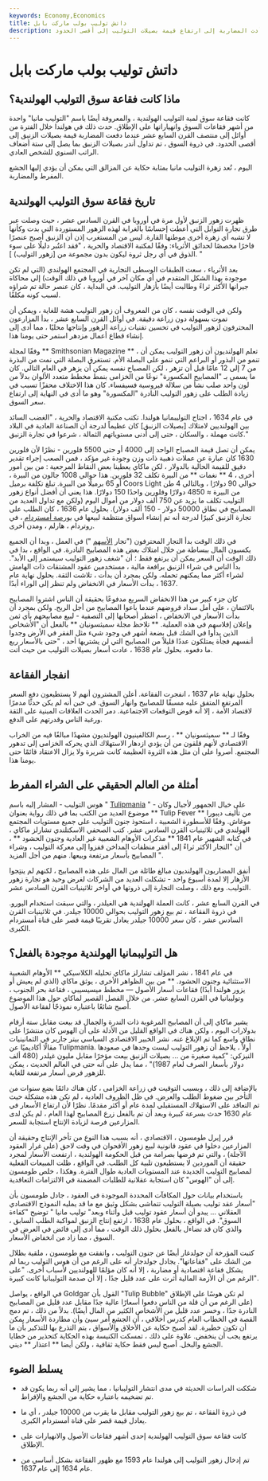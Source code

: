 ```yaml
---
keywords: Economy,Economics
title: داتش توليب بولب ماركت بابل
description: حدثت فقاعة سوق لمبة التوليب الهولندية في هولندا خلال أوائل القرن السابع عشر عندما أدت المضاربة إلى ارتفاع قيمة بصيلات التوليب إلى أقصى الحدود.
---
```


# داتش توليب بولب ماركت بابل
## ماذا كانت فقاعة سوق التوليب الهولندية؟

كانت فقاعة سوق لمبة التوليب الهولندية ، والمعروفة أيضًا باسم "التوليب مانيا" واحدة من أشهر فقاعات السوق وانهياراتها على الإطلاق. حدث ذلك في هولندا خلال الفترة من أوائل إلى منتصف القرن السابع عشر عندما دفعت المضاربة قيمة بصيلات الزنبق إلى أقصى الحدود. في ذروة السوق ، تم تداول أندر بصيلات الزنبق بما يصل إلى ستة أضعاف الراتب السنوي للشخص العادي.

اليوم ، تُعد زهرة التوليب مانيا بمثابة حكاية عن المزالق التي يمكن أن يؤدي إليها الجشع المفرط والمضاربة.

## تاريخ فقاعة سوق التوليب الهولندية

ظهرت زهور الزنبق لأول مرة في أوروبا في القرن السادس عشر ، حيث وصلت عبر طرق تجارة التوابل التي أعطت إحساسًا بالغرابة لهذه الزهور المستوردة التي بدت وكأنها لا تشبه أي زهرة أخرى موطنها القارة. ليس من المستغرب إذن أن الزنبق أصبح عنصرًا فاخرًا مخصصًا لحدائق الأثرياء: وفقًا لمكتبة الاقتصاد والحرية ، "فقد اعتُبر دليلًا على سوء الذوق في أي رجل ثروة ليكون بدون مجموعة من [زهور التوليب) ]. "

بعد الأثرياء ، سعت الطبقات الوسطى التجارية في المجتمع الهولندي (التي لم تكن موجودة بهذا الشكل المتقدم في أي مكان آخر في أوروبا في ذلك الوقت) إلى محاكاة جيرانها الأكثر ثراءً وطالبت أيضًا بأزهار التوليب. في البداية ، كان عنصر حالة تم شراؤه لسبب كونه مكلفًا.

ولكن في الوقت نفسه ، كان من المعروف أن زهور التوليب هشة للغاية ، ويمكن أن تموت بسهولة دون زراعة دقيقة. في أوائل القرن السابع عشر ، بدأ المزارعون المحترفون لزهور التوليب في تحسين تقنيات زراعة الزهور وإنتاجها محليًا ، مما أدى إلى إنشاء قطاع أعمال مزدهر استمر حتى يومنا هذا.

وفقًا لمجلة ** Smithsonian Magazine ** ، تعلم الهولنديون أن زهور التوليب يمكن أن تنمو من البذور أو البراعم التي تنمو على البصلة الأم. تستغرق البصلة التي نمت من البذرة من 7 إلى 12 عامًا قبل أن تزهر ، لكن المصباح نفسه يمكن أن يزهر في العام التالي. كان ما يسمى بـ "المصابيح المكسورة" نوعًا من الخزامى بنمط مخطط متعدد الألوان بدلاً من لون واحد صلب نشأ من سلالة فيروسية فسيفساء. كان هذا الاختلاف محفزًا تسبب في زيادة الطلب على زهور التوليب النادرة "المكسورة" وهو ما أدى في النهاية إلى ارتفاع سعر السوق.

في عام 1634 ، اجتاح التوليبمانيا هولندا. تكتب مكتبة الاقتصاد والحرية ، "الغضب السائد بين الهولنديين لامتلاك [بصيلات الزنبق] كان عظيماً لدرجة أن الصناعة العادية في البلاد كانت مهملة ، والسكان ، حتى إلى أدنى مستوياتهم الثمالة ، شرعوا في تجارة الزنبق."

يمكن أن تصل قيمة المصباح الواحد إلى 4000 أو حتى 5500 فلورين - نظرًا لأن فلورين 1630 كان عبارة عن عملات ذهبية ذات وزن وجودة غير مؤكد ، فمن الصعب إجراء تقدير دقيق للقيمة الحالية بالدولار ، لكن ماكاي يعطينا بعض النقاط المرجعية : من بين أمور أخرى ، 4 ** نغمات ** من البيرة تكلف 32 فلورين. هذا حوالي 1008 جالون من البيرة ، أو 65 برميلًا من البيرة. تبلغ تكلفة برميل Coors Light حوالي 90 دولارًا ، وبالتالي 4 طن من البيرة ≈ 4850 دولارًا وفلورين واحدًا 150 دولارًا. هذا يعني أن أفضل أنواع زهور التوليب تكلف ما يزيد عن 750 ألف دولار من أموال اليوم (ولكن مع تداول العديد من المصابيح في نطاق 50000 دولار - 150 ألف دولار). بحلول عام 1636 ، كان الطلب على تجارة الزنبق كبيرًا لدرجة أنه تم إنشاء أسواق منتظمة لبيعها في [بورصة أمستردام](/aex) ، في روتردام ، هارلم ، ومدن أخرى.

في ذلك الوقت بدأ التجار المحترفون ("تجار [الأسهم](/jobber) ") في العمل ، وبدا أن الجميع يكسبون المال ببساطة من خلال امتلاك بعض هذه المصابيح النادرة. في الواقع ، بدا في ذلك الوقت أن السعر يمكن أن يرتفع فقط ؛ أن "شغف زهور التوليب سيستمر إلى الأبد". بدأ الناس في شراء الزنبق برافعة مالية ، مستخدمين عقود المشتقات ذات الهامش لشراء أكثر مما يمكنهم تحمله. ولكن بمجرد أن بدأت ، تلاشت الثقة. بحلول نهاية عام 1637 ، بدأت الأسعار في الانخفاض ولم تنظر إلى الوراء أبدًا.

كان جزء كبير من هذا الانخفاض السريع مدفوعًا بحقيقة أن الناس اشتروا المصابيح بالائتمان ، على أمل سداد قروضهم عندما باعوا المصابيح من أجل الربح. ولكن بمجرد أن بدأت الأسعار في الانخفاض ، اضطر أصحابها إلى التصفية - لبيع مصابيحهم بأي ثمن وإعلان إفلاسهم في هذه العملية. ** تلاحظ مجلة سميثسونيان ** بالفعل أن "الأشخاص الذين بدأوا في الشك قبل بضعة أشهر في وجود شيء مثل الفقر في الأرض وجدوا أنفسهم فجأة يمتلكون عددًا قليلاً من المصابيح التي لن يشتريها أحد ، "حتى بالأسعار ربع ما دفعوه. بحلول عام 1638 ، عادت أسعار بصيلات التوليب من حيث أتت.

## انفجار الفقاعة

بحلول نهاية عام 1637 ، انفجرت الفقاعة. أعلن المشترون أنهم لا يستطيعون دفع السعر المرتفع المتفق عليه مسبقًا للمصابيح وانهار السوق. في حين أنه لم يكن حدثًا مدمرًا لاقتصاد الأمة ، إلا أنه قوض التوقعات الاجتماعية. دمر الحدث العلاقات المبنية على الثقة ورغبة الناس وقدرتهم على الدفع.

وفقًا لـ ** سميثسونيان ** ، رسم الكالفينيون الهولنديون مشهدًا مبالغًا فيه من الخراب الاقتصادي لأنهم قلقون من أن يؤدي ازدهار الاستهلاك الذي يحركه الخزامى إلى تدهور المجتمع. أصروا على أن مثل هذه الثروة العظيمة كانت شريرة ولا يزال الاعتقاد قائمًا حتى يومنا هذا.

## أمثلة من العالم الحقيقي على الشراء المفرط

هوس التوليب - المشار إليه باسم " [Tulipmania](/tulipmania) " - على خيال الجمهور لأجيال وكان موضوع العديد من الكتب بما في ذلك رواية بعنوان ** Tulip Fever ** من تأليف ديبورا موغاش. وفقًا للأسطورة الشعبية ، استحوذ جنون التوليب على جميع مستويات المجتمع الهولندي في ثلاثينيات القرن السادس عشر. كتب الصحفي الاسكتلندي تشارلز ماكاي ، في كتابه الشهير عام 1841 ** مذكرات الأوهام الشعبية غير العادية وجنون الحشود ** ، أن "التجار الأكثر ثراءً إلى أفقر منظفات المداخن قفزوا إلى معركة التوليب ، وشراء المصابيح بأسعار مرتفعة وبيعها. منهم من أجل المزيد ".

أنفق المضاربون الهولنديون مبالغ طائلة من المال على هذه المصابيح ، لكنهم لم ينتِجوا الأزهار إلا لمدة أسبوع واحد - تشكلت العديد من الشركات لغرض وحيد هو تجارة زهور التوليب. ومع ذلك ، وصلت التجارة إلى ذروتها في أواخر ثلاثينيات القرن السادس عشر.

في القرن السابع عشر ، كانت العملة الهولندية هي الغيلدر ، والتي سبقت استخدام اليورو. في ذروة الفقاعة ، تم بيع زهور التوليب بحوالي 10000 جيلدر. في ثلاثينيات القرن السادس عشر ، كان سعر 10000 جيلدر يعادل تقريبًا قيمة قصر على قناة أمستردام الكبرى.

## هل التوليبمانيا الهولندية موجودة بالفعل؟

في عام 1841 ، نشر المؤلف تشارلز ماكاي تحليله الكلاسيكي ** الأوهام الشعبية الاستثنائية وجنون الحشود. ** من بين الظواهر الأخرى ، يوثق ماكاي (الذي لم يعيش أو يزور هولندا أبدًا) فقاعات أسعار الأصول — مخطط ميسيسيبي ، فقاعة بحر الجنوب ، وتوليبانيا في القرن السابع عشر. من خلال الفصل القصير لماكاي حول هذا الموضوع أصبح شائعًا باعتباره نموذجًا لفقاعة الأصول.

يشير ماكاي إلى أن المصابيح المرغوبة ذات الندرة والجمال قد بيعت مقابل ستة أرقام بدولارات اليوم ، ولكن هناك في الواقع القليل من الأدلة على أن الهوس كان منتشرًا على نطاق واسع كما تم الإبلاغ عنه. نشر الخبير الاقتصادي السياسي بيتر جاربر في الثمانينيات مقالًا أكاديميًا عن Tulipmania. أولاً ، يلاحظ أن زهور التوليب ليست وحدها في صعودها النيزكي: "كمية صغيرة من ... بصيلات الزنبق بيعت مؤخرًا مقابل مليون غيلدر (480 ألف دولار بأسعار الصرف لعام 1987)" ، مما يدل على أنه حتى في العالم الحديث ، يمكن للزهور فرض أسعار مرتفعة للغاية.

بالإضافة إلى ذلك ، وبسبب التوقيت في زراعة الخزامى ، كان هناك دائمًا بضع سنوات من التأخر بين ضغوط الطلب والعرض. في ظل الظروف العادية ، لم تكن هذه مشكلة حيث تم التعاقد على الاستهلاك المستقبلي لمدة عام أو أكثر مقدمًا. نظرًا لأن ارتفاع الأسعار في عام 1630 حدث بسرعة كبيرة وبعد أن تم بالفعل زرع المصابيح لهذا العام ، لم يكن لدى المزارعين فرصة لزيادة الإنتاج استجابة للسعر.

قرر إيرل طومسون ، الاقتصادي ، أنه بسبب هذا النوع من تأخر الإنتاج وحقيقة أن المزارعين دخلوا في عقود قانونية لبيع زهور الأقحوان في وقت لاحق (على غرار العقود الآجلة) ، والتي تم فرضها بصرامة من قبل الحكومة الهولندية ، ارتفعت الأسعار لمجرد حقيقة أن الموردين لا يستطيعون تلبية كل الطلب. في الواقع ، ظلت المبيعات الفعلية لمصابيح التوليب الجديدة عند المستويات العادية طوال الفترة. وهكذا ، خلص طومسون إلى أن "الهوس" كان استجابة عقلانية للطلبات المضمنة في الالتزامات التعاقدية.

باستخدام بيانات حول المكافآت المحددة الموجودة في العقود ، جادل طومسون بأن "أسعار عقد توليب بصيلة التوليب تتماشى بشكل وثيق مع ما قد يمليه النموذج الاقتصادي العقلاني ... يبدو أن أسعار عقود توليب قبل وأثناء وبعد" توليب مانيا " توضيح "كفاءة السوق". في الواقع ، بحلول عام 1638 ، ارتفع إنتاج الزنبق لمواكبة الطلب السابق ، والذي كان قد تضاءل بالفعل بحلول ذلك الوقت ، مما أدى إلى فائض في العرض في السوق ، مما زاد من انخفاض الأسعار.

كتبت المؤرخة آن جولدغار أيضًا عن جنون التوليب ، واتفقت مع طومسون ، ملقية بظلال من الشك على "فقاعاتها". يجادل جولدجار أنه على الرغم من أن هوس التوليب ربما لم يشكل فقاعة اقتصادية أو مضاربة ، إلا أنه كان مؤلمًا للهولنديين لأسباب أخرى. "على الرغم من أن الأزمة المالية أثرت على عدد قليل جدًا ، إلا أن صدمة التوليبانيا كانت كبيرة".

في الواقع ، يواصل Goldgar القول بأن "Tulip Bubble" لم تكن هوسًا على الإطلاق (على الرغم من أن قلة من الناس دفعوا أسعارًا عالية جدًا مقابل عدد قليل من المصابيح النادرة جدًا ، وخسر عدد قليل من الأشخاص الكثير من المال أيضًا). بدلاً من ذلك ، تم دمج القصة في الخطاب العام كدرس أخلاقي ، أن الجشع أمر سيئ وأن مطاردة الأسعار يمكن أن تكون خطيرة. لقد أصبح حكاية عن الأخلاق والأسواق ، يتم التذرع بها للتذكير بأن ما يرتفع يجب أن ينخفض. علاوة على ذلك ، تمسكت الكنيسة بهذه الحكاية كتحذير من خطايا الجشع والبخل. أصبح ليس فقط حكاية ثقافية ، ولكن أيضا ** اعتذار ** ديني.

## يسلط الضوء

- شككت الدراسات الحديثة في مدى انتشار التوليبانيا ، مما يشير إلى أنه ربما يكون قد تم تضخيمه باعتباره حكاية من الجشع والإفراط.

- في ذروة الفقاعة ، تم بيع زهور التوليب مقابل ما يقرب من 10000 جيلدر ، أي ما يعادل قيمة قصر على قناة أمستردام الكبرى.

- كانت فقاعة سوق التوليب الهولندية إحدى أشهر فقاعات الأصول والانهيارات على الإطلاق.

- تم إدخال زهور التوليب إلى هولندا عام 1593 مع ظهور الفقاعة بشكل أساسي من عام 1634 إلى عام 1637.

